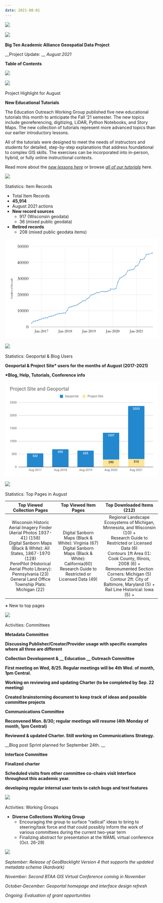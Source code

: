 ```yaml
---
date: 2021-08-01
---
```


![](img/project-update_2021-080.png)

![](img/project-update_2021-081.png)

__Big Ten Academic Alliance Geospatial Data Project__

__Project Update: __  _August 2021_

__Table of Contents__

![](img/project-update_2021-082.png)

![](img/project-update_2021-083.png)

Project Highlight for August

__New Educational Tutorials__

The Education Outreach Working Group published five new educational tutorials this month to anticipate the Fall ‘21 semester\. The new topics include georeferencing\, digitizing\, LiDAR\, Python Notebooks\, and Story Maps\. The new collection of tutorials represent more advanced topics than our earlier introductory lessons\.

All of the tutorials were designed to meet the needs of instructors and students for detailed\, step\-by\-step explanations that address foundational to complex GIS skills\. The exercises can be incorporated into in\-person\, hybrid\, or fully online instructional contexts\.

Read more about the  _[new lessons here](https://sites.google.com/umn.edu/btaa-gdp/news/2021/08-16-tutorials-2021)_  or browse  _[all of our tutorials](https://sites.google.com/umn.edu/btaa-gdp/tutorials)_  here\.

![](img/project-update_2021-084.png)

Statistics: Item Records

* Total Item Records
* __45\,914__
* August 2021 actions
* __New record sources__
  * 917 \(Wisconsin geodata\)
  * 36 \(mixed public geodata\)
* __Retired records__
  * 208 \(mixed public geodata items\)

![](img/project-update_2021-085.png)

![](img/project-update_2021-086.png)

Statistics: Geoportal & Blog Users

__Geoportal & Project Site\* users for the months of August \(2017\-2021\)__

__\*Blog\, Help\, Tutorials\, Conference info__

![](img/project-update_2021-087.png)

![](img/project-update_2021-088.png)

Statistics: Top Pages in August

| Top Viewed Collection Pages | Top Viewed Item Pages | Top Downloaded Items (212) |
| :-: | :-: | :-: |
| Wisconsin Historic Aerial Imagery Finder (Aerial Photos 1937-41) (158)<br />Digital Sanborn Maps (Black & White): All States, 1867-1970 (128)<br />PennPilot (Historical Aerial Photo Library): Pennsylvania (23)<br />General Land Office Township Plats: Michigan (22) | Digital Sanborn Maps (Black & White): Virginia (67) <br />Digital Sanborn Maps (Black & White): California(60) <br />Research Guide to Restricted or Licensed Data (49)  | Regional Landscape Ecosystems of Michigan, Minnesota, and Wisconsin (10) + <br />Research Guide to Restricted or Licensed Data (6) <br />Contours 1ft Area 01: Cook County, Illinois, 2008 (6) + <br />Remonumented Section Corners: Michigan (5)<br />Contour 2ft: City of Baltimore, Maryland (5) +<br />Rail Line Historical: Iowa (5) + |

__\+__  New to top pages

![](img/project-update_2021-089.png)

Activities: Committees

__Metadata Committee__

__Discussing Publisher/Creator/Provider usage with specific examples where all three are different__

__Collection Development & __  __Education__  __ Outreach Committee__

__First meeting on Wed\, 8/25\. Regular meetings will be 4th Wed\. of month\, 1pm Central\.__

__Working on reviewing and updating Charter \(to be completed by Sep\. 22 meeting\)__

__Created brainstorming document to keep track of ideas and possible committee projects__

__Communications Committee__

__Reconvened Mon\. 8/30; regular meetings will resume \(4th Monday of month\, 1pm Central\)__

__Reviewed & updated Charter\. Still working on Communications Strategy\.__

__Blog post Sprint planned for September 24th\. __

__Interface Committee__

__Finalized charter__

__Scheduled visits from other committee co\-chairs visit Interface throughout this academic year\.__

__developing regular internal user tests to catch bugs and test features__

![](img/project-update_2021-0810.png)

Activities: Working Groups

* __Diverse Collections Working Group__
  * Encouraging the group to surface “radical” ideas to bring to steering/task force and that could possibly inform the work of various committees during the current two\-year term
  * Finalizing abstract for presentation at the WAML virtual conference \(Oct\. 26\-29\)

![](img/project-update_2021-0811.png)

_September: Release of GeoBlacklight Version 4 that supports the updated metadata schema \(Aardvark\)_

_November: Second BTAA GIS Virtual Conference coming in November_

_October\-December: Geoportal homepage and interface design refresh_

_Ongoing: Evaluation of grant opportunities_
